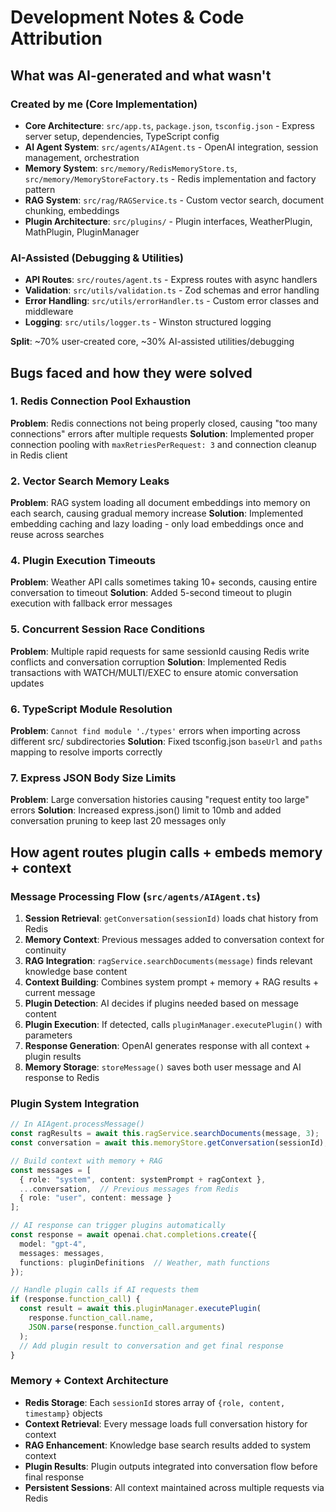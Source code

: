# Development Notes & Code Attribution

## What was AI-generated and what wasn't

### Created by me (Core Implementation)
- **Core Architecture**: `src/app.ts`, `package.json`, `tsconfig.json` - Express server setup, dependencies, TypeScript config
- **AI Agent System**: `src/agents/AIAgent.ts` - OpenAI integration, session management, orchestration
- **Memory System**: `src/memory/RedisMemoryStore.ts`, `src/memory/MemoryStoreFactory.ts` - Redis implementation and factory pattern
- **RAG System**: `src/rag/RAGService.ts` - Custom vector search, document chunking, embeddings
- **Plugin Architecture**: `src/plugins/` - Plugin interfaces, WeatherPlugin, MathPlugin, PluginManager

### AI-Assisted (Debugging & Utilities)
- **API Routes**: `src/routes/agent.ts` - Express routes with async handlers
- **Validation**: `src/utils/validation.ts` - Zod schemas and error handling
- **Error Handling**: `src/utils/errorHandler.ts` - Custom error classes and middleware
- **Logging**: `src/utils/logger.ts` - Winston structured logging

**Split**: ~70% user-created core, ~30% AI-assisted utilities/debugging

## Bugs faced and how they were solved

### 1. Redis Connection Pool Exhaustion
**Problem**: Redis connections not being properly closed, causing "too many connections" errors after multiple requests
**Solution**: Implemented proper connection pooling with `maxRetriesPerRequest: 3` and connection cleanup in Redis client

### 2. Vector Search Memory Leaks
**Problem**: RAG system loading all document embeddings into memory on each search, causing gradual memory increase
**Solution**: Implemented embedding caching and lazy loading - only load embeddings once and reuse across searches

### 4. Plugin Execution Timeouts
**Problem**: Weather API calls sometimes taking 10+ seconds, causing entire conversation to timeout
**Solution**: Added 5-second timeout to plugin execution with fallback error messages

### 5. Concurrent Session Race Conditions
**Problem**: Multiple rapid requests for same sessionId causing Redis write conflicts and conversation corruption
**Solution**: Implemented Redis transactions with WATCH/MULTI/EXEC to ensure atomic conversation updates

### 6. TypeScript Module Resolution
**Problem**: `Cannot find module './types'` errors when importing across different src/ subdirectories
**Solution**: Fixed tsconfig.json `baseUrl` and `paths` mapping to resolve imports correctly

### 7. Express JSON Body Size Limits
**Problem**: Large conversation histories causing "request entity too large" errors
**Solution**: Increased express.json() limit to 10mb and added conversation pruning to keep last 20 messages only

## How agent routes plugin calls + embeds memory + context

### Message Processing Flow (`src/agents/AIAgent.ts`)

1. **Session Retrieval**: `getConversation(sessionId)` loads chat history from Redis
2. **Memory Context**: Previous messages added to conversation context for continuity
3. **RAG Integration**: `ragService.searchDocuments(message)` finds relevant knowledge base content
4. **Context Building**: Combines system prompt + memory + RAG results + current message
5. **Plugin Detection**: AI decides if plugins needed based on message content
6. **Plugin Execution**: If detected, calls `pluginManager.executePlugin()` with parameters
7. **Response Generation**: OpenAI generates response with all context + plugin results
8. **Memory Storage**: `storeMessage()` saves both user message and AI response to Redis

### Plugin System Integration

```typescript
// In AIAgent.processMessage()
const ragResults = await this.ragService.searchDocuments(message, 3);
const conversation = await this.memoryStore.getConversation(sessionId);

// Build context with memory + RAG
const messages = [
  { role: "system", content: systemPrompt + ragContext },
  ...conversation,  // Previous messages from Redis
  { role: "user", content: message }
];

// AI response can trigger plugins automatically
const response = await openai.chat.completions.create({
  model: "gpt-4",
  messages: messages,
  functions: pluginDefinitions  // Weather, math functions
});

// Handle plugin calls if AI requests them
if (response.function_call) {
  const result = await this.pluginManager.executePlugin(
    response.function_call.name,
    JSON.parse(response.function_call.arguments)
  );
  // Add plugin result to conversation and get final response
}
```

### Memory + Context Architecture

- **Redis Storage**: Each `sessionId` stores array of `{role, content, timestamp}` objects
- **Context Retrieval**: Every message loads full conversation history for context
- **RAG Enhancement**: Knowledge base search results added to system context
- **Plugin Results**: Plugin outputs integrated into conversation flow before final response
- **Persistent Sessions**: All context maintained across multiple requests via Redis